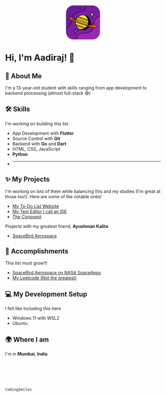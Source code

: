 

<p align="center">
  <img width="110" height="110" src="https://raw.githubusercontent.com/CodingSmiles/CodingSmiles/main/PFP-modified.png">
</p>

# Hi, I'm Aadiraj! 👋

## 🚀 About Me
I'm a 13-year-old student with skills ranging from app development to backend processing (almost full-stack 😅)

## 🛠️ Skills
I'm working on building this list

- App Development with **Flutter**
- Source Control with **Git**
- Backend with **Go** and **Dart**
- HTML, CSS, JavaScript
- **Python**
- ****

## ✨ My Projects
I'm working on lots of them while balancing this and my studies (I'm great at those too!). Here are some of the notable ones!

- [My To-Do List Website](https://github.com/CodingSmiles/computer-project)
- [My Text Editor I call an IDE](https://github.com/CodingSmiles/Aadiraj_IDE)
- [The Conquest](https://theconquest.substack.com/)

Projects with my greatest friend, **Ayushman Kalita**
- [SpaceBird Aerospace](https://www.youtube.com/@SpaceBirdAerospace)

## 🎉 Accomplishments
This list must grow!!!
- [SpaceBird Aerospace on NASA SpaceApps](https://www.spaceappschallenge.org/2023/find-a-team/spacebird-aerospace/)
- [My Leetcode (Not the greatest)](https://leetcode.com/SpaceBirdAero/)


## 💻 My Development Setup
I felt like including this here

- Windows 11 with WSL2
- Ubuntu

## 🌍 Where I am
I'm in **Mumbai**, **India**

<br></br>
---

```CodingSmiles```
